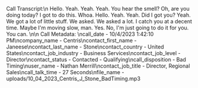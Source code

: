Call Transcript:\n Hello. Yeah. Yeah. Yeah. You hear the smell? Oh, are you doing today? I got to do this. Whoa. Hello. Yeah. Yeah. Did I got you? Yeah. We got a lot of little stuff. We asked. We asked a lot. I catch you at a decent time. Maybe I'm moving slow, man. Yes. No, I'm just going to do it for you. You can. \n\n Call Metadata: \ncall_date - 10/4/2023 1:42:10 PM\ncompany_name - Centris\ncontact_first_name - Janeese\ncontact_last_name - Stone\ncontact_country - United States\ncontact_job_industry - Business Services\ncontact_job_level - Director\ncontact_status - Contacted - Qualifying\ncall_disposition - Bad Timing\nuser_name - Nathan Merrill\ncontact_job_title - Director, Regional Sales\ncall_talk_time - 27 Seconds\nfile_name - uploads/10_04_2023_Centris_J_Stone_BadTiming.mp3
